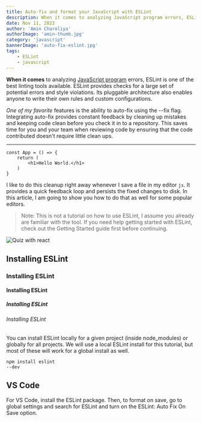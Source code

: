 ```yaml
---
title: Auto-fix and format your JavaScript with ESLint
description: When it comes to analyzing JavaScript program errors, ESLint is one of the best linting tools available.
date: Nov 11, 2022
author: 'Amin Charoliya'
authorImage: 'amin-thumb.jpg'
category: 'javascript'
bannerImage: 'auto-fix-eslint.jpg'
tags:
    - ESLint
    - javascript
---
```


**When it comes** to analyzing [JavaScript program](https://duckduckgo.com) errors, ESLint is one of the best linting tools available. ESLint provides checks for a large set of potential errors and style violations. Its pluggable architecture also enables anyone to write their own rules and custom configurations.

_One of my favorite_ features is the ability to auto-fix using the --fix flag. Integrating auto-fix provides constant feedback by cleaning up mistakes and keeping code clean before you check it in to a repository. This saves time for you and your team when reviewing code by ensuring that the code contributed doesn't require little clean ups.

---

    const App = () => {
        return (
            <h1>Hello World.</h1>
        )
    }

I like to do this cleanup right away whenever I save a file in my editor `js`. It provides a quick feedback loop and persists the fixed changes to disk. In this article, I am going to show you how to do that as well for some popular editors.

> Note: This is not a tutorial on how to use ESLint, I assume you already are familiar with the tool. If you need help getting started with ESLint, check out the Getting Started guide first before continuing.

![Quiz with react](/images/quiz-with-react.png)

## Installing ESLint

### Installing ESLint

#### Installing ESLint

##### Installing ESLint

###### Installing ESLint

You can install ESLint locally for a given project (inside node_modules) or globally for all projects. We will use a local ESLint install for this tutorial, but most of these will work for a global install as well.

    npm install eslint
    --dev

## VS Code

For VS Code, install the ESLint package. Then, to format on save, go to global settings and search for ESLint and turn on the ESLint: Auto Fix On Save option.
